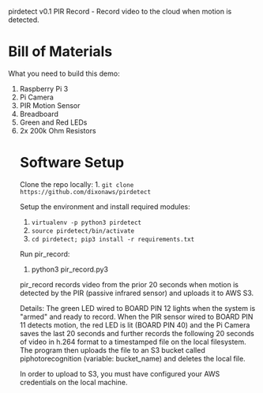 pirdetect v0.1
PIR Record - Record video to the cloud when motion is detected.

<h1>Bill of Materials</h1>
What you need to build this demo:
<ol>
<li>Raspberry Pi 3</li>
<li>Pi Camera</li>
<li>PIR Motion Sensor</li>
<li>Breadboard</li>
<li>Green and Red LEDs</li>
<li>2x 200k Ohm Resistors</li>


<h1>Software Setup</h1>
Clone the repo locally:
1. <code>git clone https://github.com/dixonaws/pirdetect</code>

Setup the environment and install required modules:
1. <code>virtualenv -p python3 pirdetect</code>
2. <code>source pirdetect/bin/activate</code>
3. <code>cd pirdetect; pip3 install -r requirements.txt</code>

Run pir_record:
1. python3 pir_record.py3

pir_record records video from the prior 20 seconds when motion is detected by the PIR (passive infrared sensor) and uploads it to AWS S3.

Details:
The green LED wired to BOARD PIN 12 lights when 
the system is "armed" and ready to record. When the PIR sensor 
wired to BOARD PIN 11 detects motion, the red LED is lit (BOARD PIN 40) 
and the Pi Camera saves the last 20 seconds and further records the 
following 20 seconds of video in h.264 format to a timestamped 
file on the local filesystem. The program then uploads the file to 
an S3 bucket called piphotorecognition (variable: bucket_name) and 
deletes the local file. 

In order to upload to S3, you must have configured your AWS credentials
on the local machine.


